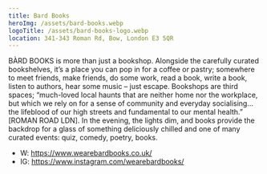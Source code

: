 ```yaml
---
title: Bard Books
heroImg: /assets/bard-books.webp
logoTitle: /assets/bard-books-logo.webp
location: 341-343 Roman Rd, Bow, London E3 5QR
---
```


BÀRD BOOKS is more than just a bookshop. Alongside the carefully curated bookshelves, it’s a place you can pop in for a coffee or pastry; somewhere to meet friends, make friends, do some work, read a book, write a book, listen to authors, hear some music – just escape. Bookshops are third spaces; “much-loved local haunts that are neither home nor the workplace, but which we rely on for a sense of community and everyday socialising… the lifeblood of our high streets and fundamental to our mental health.” [ROMAN ROAD LDN]. In the evening, the lights dim, and books provide the backdrop for a glass of something deliciously chilled and one of many curated events: quiz, comedy, poetry, books.

- W: https://www.wearebardbooks.co.uk/
- IG: https://www.instagram.com/wearebardbooks/
